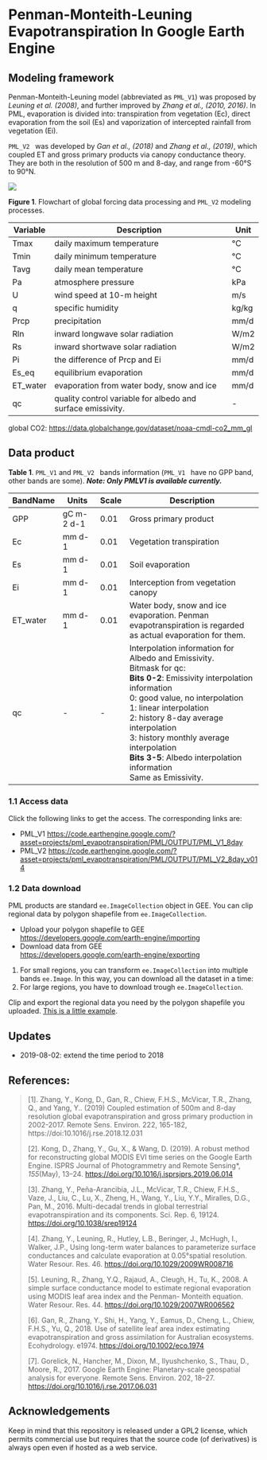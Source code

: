 # Penman-Monteith-Leuning Evapotranspiration In Google Earth Engine

## Modeling framework

Penman-Monteith-Leuning model (abbreviated as `PML_V1`) was proposed by  *Leuning* *et al. (2008)*, and further improved by *Zhang et al., (2010, 2016)*. In PML, evaporation is divided into: transpiration from vegetation (Ec), direct evaporation from the soil (Es) and vaporization of intercepted rainfall from 
vegetation (Ei).

`PML_V2 ` was developed by *Gan et al., (2018)* and *Zhang et al., (2019)*, which coupled ET and gross primary products via canopy conductance theory. They are both in the resolution of 500 m and 8-day, and range from -60°S to 90°N.

![](doc/Figure1_flowchart_of_PML_V2.svg)

**Figure 1**. Flowchart of global forcing data processing and `PML_V2` modeling processes. 

| Variable | Description                                                 | Unit  |
| -------- | ----------------------------------------------------------- | ----- |
| Tmax     | daily maximum temperature                                   | °C    |
| Tmin     | daily minimum temperature                                   | °C    |
| Tavg     | daily mean temperature                                      | °C    |
| Pa       | atmosphere pressure                                         | kPa   |
| U        | wind speed at 10-m height                                   | m/s   |
| q        | specific humidity                                           | kg/kg |
| Prcp     | precipitation                                               | mm/d  |
| Rln      | inward longwave solar radiation                             | W/m2  |
| Rs       | inward shortwave solar radiation                            | W/m2  |
| Pi       | the difference of Prcp and Ei                               | mm/d  |
| Es_eq    | equilibrium evaporation                                     | mm/d  |
| ET_water | evaporation from water body, snow and ice                   | mm/d  |
| qc       | quality control variable for albedo and surface emissivity. | -     |

global CO2: https://data.globalchange.gov/dataset/noaa-cmdl-co2_mm_gl

## Data product 

**Table 1**. `PML_V1` and `PML_V2 ` bands information (`PML_V1 ` have no GPP band, other
bands are some).
__*Note: Only PMLV1 is available currently.*__

| BandName | Units     | Scale    | Description|
| -------- | --------  | -------- | -------- |
|GPP       | gC m-2 d-1|  0.01  | Gross primary product|
|Ec | mm d-1 | 0.01 | Vegetation transpiration |
|Es | mm d-1 | 0.01 | Soil evaporation |
|Ei | mm d-1 | 0.01 | Interception from vegetation canopy |
|ET_water | mm d-1 | 0.01 | Water body, snow and ice evaporation. Penman <br>evapotranspiration is regarded as actual evaporation for them. |
|qc | - | - | Interpolation information for Albedo and Emissivity. <br>Bitmask for qc:<br>**Bits 0-2**: Emissivity interpolation information<br> 0: good value, no interpolation<br> 1: linear interpolation <br> 2: history 8-day average interpolation <br> 3: history monthly average interpolation<br>**Bits 3-5**: Albedo interpolation information <br> Same as Emissivity. |

### 1.1 **Access data**

Click the following links to get the access. The corresponding links are:

* PML_V1 https://code.earthengine.google.com/?asset=projects/pml_evapotranspiration/PML/OUTPUT/PML_V1_8day
* PML_V2 https://code.earthengine.google.com/?asset=projects/pml_evapotranspiration/PML/OUTPUT/PML_V2_8day_v014

### 1.2 Data download
PML products are standard `ee.ImageCollection` object in GEE.
You can clip regional data by polygon shapefile from `ee.ImageCollection`.

- Upload your polygon shapefile to GEE 
    https://developers.google.com/earth-engine/importing
- Download data from GEE   
    https://developers.google.com/earth-engine/exporting

1. For small regions, you can transform `ee.ImageCollection` into multiple bands `ee.Image`. In this way, you can download all the dataset in a time:
2. For large regions, you have to download trough `ee.ImageCollection`.

Clip and export the regional data you need by the polygon shapefile you uploaded. [This is a little example](https://code.earthengine.google.com/10ea4750eaae29097b118022fbf60a57).


## Updates

* 2019-08-02: extend the time period to 2018


## **References:** 

> [1].  Zhang, Y., Kong, D., Gan, R., Chiew, F.H.S., McVicar,
> T.R., Zhang, Q., and Yang, Y.. (2019) Coupled estimation of 500m and 8-day
> resolution global evapotranspiration and gross primary production in 2002-2017.
> Remote Sens. Environ. 222, 165-182, https://doi:10.1016/j.rse.2018.12.031 
>
> [2]. Kong, D., Zhang, Y., Gu, X., & Wang, D. (2019). A robust method for 
> reconstructing global MODIS EVI time series on the Google Earth Engine. 
> ISPRS Journal of Photogrammetry and Remote Sensing*, *155*(May), 13–24. 
> https://doi.org/10.1016/j.isprsjprs.2019.06.014
>
> [3]. Zhang, Y., Peña-Arancibia, J.L., McVicar, T.R., Chiew, F.H.S., Vaze, J.,
> Liu, C., Lu, X., Zheng, H., Wang, Y., Liu, Y.Y., Miralles, D.G., Pan, M., 2016.
> Multi-decadal trends in global terrestrial evapotranspiration and its
> components. Sci. Rep. 6, 19124. https://doi.org/10.1038/srep19124 
>
> [4]. Zhang, Y., Leuning, R., Hutley, L.B., Beringer, J., McHugh, I., Walker, J.P., 
> Using long-term water balances to parameterize surface conductances and
> calculate evaporation at 0.05°spatial resolution. Water Resour. Res. 46.
> https://doi.org/10.1029/2009WR008716  
>
> [5]. Leuning, R., Zhang, Y.Q.,
> Rajaud, A., Cleugh, H., Tu, K., 2008. A simple surface conductance model to
> estimate regional evaporation using MODIS leaf area index and the Penman-
> Monteith equation. Water Resour. Res. 44. https://doi.org/10.1029/2007WR006562
>
> [6]. Gan, R., Zhang, Y., Shi, H., Yang, Y., Eamus, D., Cheng, L., Chiew,
> F.H.S., Yu, Q., 2018. Use of satellite leaf area index estimating
> evapotranspiration and gross assimilation for Australian ecosystems.
> Ecohydrology. e1974. https://doi.org/10.1002/eco.1974
>
> [7]. Gorelick, N., Hancher, M., Dixon, M., Ilyushchenko, S., Thau, D., Moore,
> R., 2017. Google Earth Engine: Planetary-scale geospatial analysis for
> everyone. Remote Sens. Environ. 202, 18–27.
> https://doi.org/10.1016/j.rse.2017.06.031

## Acknowledgements

Keep in mind that this repository is released under a GPL2 license, which
permits commercial use but requires that the source code (of derivatives) is
always open even if hosted as a web service.
